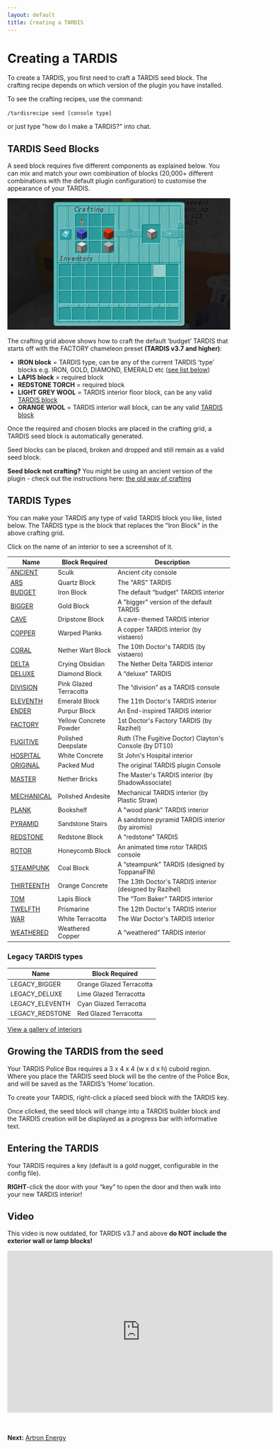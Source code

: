```yaml
---
layout: default
title: Creating a TARDIS
---
```


# Creating a TARDIS

To create a TARDIS, you first need to craft a TARDIS seed block. The crafting recipe depends on which version of the
plugin you have installed.

To see the crafting recipes, use the command:

`/tardisrecipe seed [console type]`

or just type "how do I make a TARDIS?" into chat.

## TARDIS Seed Blocks

A seed block requires five different components as explained below. You can mix and match your own combination of
blocks (20,000+ different combinations with the default plugin configuration) to customise the appearance of your
TARDIS.

![Crafting a TARDIS seed block](/images/docs/craftdefaultseed-v3.7.jpg)

The crafting grid above shows how to craft the default ‘budget’ TARDIS that starts off with the FACTORY chameleon preset
**(TARDIS v3.7 and higher)**:

- **IRON block** = TARDIS type, can be any of the current TARDIS ‘type’ blocks e.g. IRON, GOLD, DIAMOND, EMERALD
  etc ([see list below](#tardis-types))
- **LAPIS block** = required block
- **REDSTONE TORCH** = required block
- **LIGHT GREY WOOL** = TARDIS interior floor block, can be any
  valid [TARDIS block](https://github.com/eccentricdevotion/TARDIS/blob/v4.0/src/main/resources/blocks.yml#L4-L127)
- **ORANGE WOOL** = TARDIS interior wall block, can be any
  valid [TARDIS block](https://github.com/eccentricdevotion/TARDIS/blob/v4.0/src/main/resources/blocks.yml#L4-L127)

Once the required and chosen blocks are placed in the crafting grid, a TARDIS seed block is automatically generated.

Seed blocks can be placed, broken and dropped and still remain as a valid seed block.

**Seed block not crafting?** You might be using an ancient version of the plugin - check out the instructions
here: [the old way of crafting](creating-a-tardis-old.md)

## TARDIS Types

You can make your TARDIS any type of valid TARDIS block you like, listed below.
The TARDIS type is the block that replaces the "Iron Block" in the above crafting grid.

Click on the name of an interior to see a screenshot of it.

| Name                                  | Block Required         | Description                                             |
|---------------------------------------|------------------------|---------------------------------------------------------|
| [ANCIENT](interiors.md#ancient)       | Sculk                  | Ancient city console                                    |
| [ARS](interiors.md#ars)               | Quartz Block           | The "ARS” TARDIS                                        |
| [BUDGET](interiors.md#budget)         | Iron Block             | The default “budget” TARDIS interior                    |
| [BIGGER](interiors.md#bigger)         | Gold Block             | A "bigger" version of the default TARDIS                |
| [CAVE](interiors.md#cave)             | Dripstone Block        | A cave-themed TARDIS interior                           |
| [COPPER](interiors.md#copper)         | Warped Planks          | A copper TARDIS interior (by vistaero)                  |
| [CORAL](interiors.md#coral)           | Nether Wart Block      | The 10th Doctor's TARDIS (by vistaero)                  |
| [DELTA](interiors.md#delta)           | Crying Obsidian        | The Nether Delta TARDIS interior                        |
| [DELUXE](interiors.md#deluxe)         | Diamond Block          | A “deluxe” TARDIS                                       |
| [DIVISION](interiors.md#division)     | Pink Glazed Terracotta | The “division” as a TARDIS console                      |
| [ELEVENTH](interiors.md#eleventh)     | Emerald Block          | The 11th Doctor's TARDIS interior                       |
| [ENDER](interiors.md#ender)           | Purpur Block           | An End-inspired TARDIS interior                         |
| [FACTORY](interiors.md#factory)       | Yellow Concrete Powder | 1st Doctor's Factory TARDIS (by Razihel)                |
| [FUGITIVE](interiors.md#fugitive)     | Polished Deepslate     | Ruth (The Fugitive Doctor) Clayton's Console (by DT10)  |
| [HOSPITAL](interiors.md#hospital)     | White Concrete         | St John's Hospital interior                             |
| [ORIGINAL](interiors.md#original)     | Packed Mud             | The original TARDIS plugin Console                      |
| [MASTER](interiors.md#master)         | Nether Bricks          | The Master's TARDIS interior (by ShadowAssociate)       |
| [MECHANICAL](interiors.md#mechanical) | Polished Andesite      | Mechanical TARDIS interior (by Plastic Straw)           |
| [PLANK](interiors.md#plank)           | Bookshelf              | A "wood plank" TARDIS interior                          |
| [PYRAMID](interiors.md#pyramid)       | Sandstone Stairs       | A sandstone pyramid TARDIS interior (by airomis)        |
| [REDSTONE](interiors.md#redstone)     | Redstone Block         | A “redstone” TARDIS                                     |
| [ROTOR](interiors.md#rotor)           | Honeycomb Block        | An animated time rotor TARDIS console                   |
| [STEAMPUNK](interiors.md#steampunk)   | Coal Block             | A “steampunk” TARDIS (designed by ToppanaFIN)           |
| [THIRTEENTH](interiors.md#thirteenth) | Orange Concrete        | The 13th Doctor's TARDIS interior (designed by Razihel) |
| [TOM](interiors.md#tom)               | Lapis Block            | The “Tom Baker” TARDIS interior                         |
| [TWELFTH](interiors.md#twelfth)       | Prismarine             | The 12th Doctor's TARDIS interior                       |
| [WAR](interiors.md#war)               | White Terracotta       | The War Doctor's TARDIS interior                        |
| [WEATHERED](interiors.md#weathered)   | Weathered Copper       | A “weathered” TARDIS interior                           |

### Legacy TARDIS types

| Name            | Block Required               |
|-----------------|------------------------------|
| LEGACY_BIGGER   | Orange Glazed Terracotta     |
| LEGACY_DELUXE   | Lime Glazed Terracotta       |
| LEGACY_ELEVENTH | Cyan Glazed Terracotta       |
| LEGACY_REDSTONE | Red Glazed Terracotta        |

[View a gallery of interiors](interiors.md)

## Growing the TARDIS from the seed

Your TARDIS Police Box requires a 3 x 4 x 4 (w x d x h) cuboid region. Where you place the TARDIS seed block will be the
centre of the Police Box, and will be saved as the TARDIS’s ‘Home’ location.

To create your TARDIS, right-click a placed seed block with the TARDIS key.

Once clicked, the seed block will change into a TARDIS builder block and the TARDIS creation will be displayed as a
progress bar with informative text.

## Entering the TARDIS

Your TARDIS requires a key (default is a gold nugget, configurable in the config file).

**RIGHT**-click the door with your “key” to open the door and then walk into your new TARDIS interior!

## Video

This video is now outdated, for TARDIS v3.7 and above **do NOT include the exterior wall or lamp blocks!**

<iframe src="https://player.vimeo.com/video/80702478" width="600" height="366" frameborder="0" webkitallowfullscreen mozallowfullscreen allowfullscreen></iframe>

&nbsp;

**Next:** [Artron Energy](artron-energy.md)
